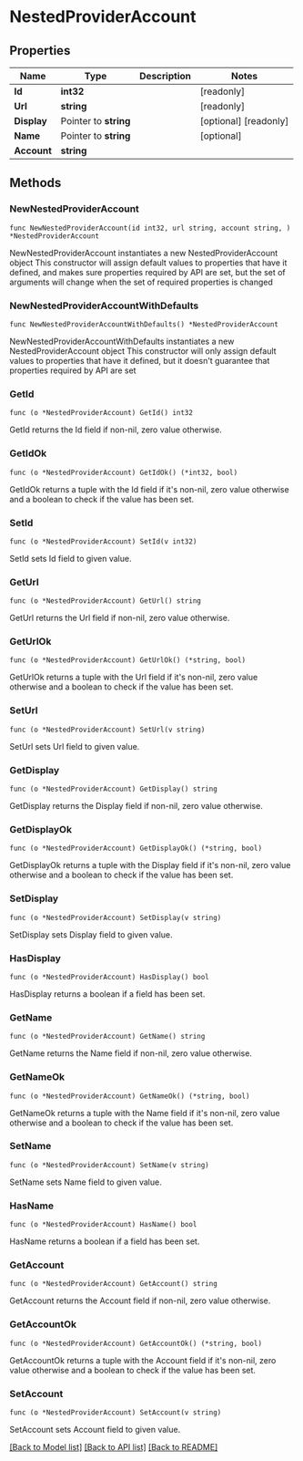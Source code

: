 # NestedProviderAccount

## Properties

Name | Type | Description | Notes
------------ | ------------- | ------------- | -------------
**Id** | **int32** |  | [readonly] 
**Url** | **string** |  | [readonly] 
**Display** | Pointer to **string** |  | [optional] [readonly] 
**Name** | Pointer to **string** |  | [optional] 
**Account** | **string** |  | 

## Methods

### NewNestedProviderAccount

`func NewNestedProviderAccount(id int32, url string, account string, ) *NestedProviderAccount`

NewNestedProviderAccount instantiates a new NestedProviderAccount object
This constructor will assign default values to properties that have it defined,
and makes sure properties required by API are set, but the set of arguments
will change when the set of required properties is changed

### NewNestedProviderAccountWithDefaults

`func NewNestedProviderAccountWithDefaults() *NestedProviderAccount`

NewNestedProviderAccountWithDefaults instantiates a new NestedProviderAccount object
This constructor will only assign default values to properties that have it defined,
but it doesn't guarantee that properties required by API are set

### GetId

`func (o *NestedProviderAccount) GetId() int32`

GetId returns the Id field if non-nil, zero value otherwise.

### GetIdOk

`func (o *NestedProviderAccount) GetIdOk() (*int32, bool)`

GetIdOk returns a tuple with the Id field if it's non-nil, zero value otherwise
and a boolean to check if the value has been set.

### SetId

`func (o *NestedProviderAccount) SetId(v int32)`

SetId sets Id field to given value.


### GetUrl

`func (o *NestedProviderAccount) GetUrl() string`

GetUrl returns the Url field if non-nil, zero value otherwise.

### GetUrlOk

`func (o *NestedProviderAccount) GetUrlOk() (*string, bool)`

GetUrlOk returns a tuple with the Url field if it's non-nil, zero value otherwise
and a boolean to check if the value has been set.

### SetUrl

`func (o *NestedProviderAccount) SetUrl(v string)`

SetUrl sets Url field to given value.


### GetDisplay

`func (o *NestedProviderAccount) GetDisplay() string`

GetDisplay returns the Display field if non-nil, zero value otherwise.

### GetDisplayOk

`func (o *NestedProviderAccount) GetDisplayOk() (*string, bool)`

GetDisplayOk returns a tuple with the Display field if it's non-nil, zero value otherwise
and a boolean to check if the value has been set.

### SetDisplay

`func (o *NestedProviderAccount) SetDisplay(v string)`

SetDisplay sets Display field to given value.

### HasDisplay

`func (o *NestedProviderAccount) HasDisplay() bool`

HasDisplay returns a boolean if a field has been set.

### GetName

`func (o *NestedProviderAccount) GetName() string`

GetName returns the Name field if non-nil, zero value otherwise.

### GetNameOk

`func (o *NestedProviderAccount) GetNameOk() (*string, bool)`

GetNameOk returns a tuple with the Name field if it's non-nil, zero value otherwise
and a boolean to check if the value has been set.

### SetName

`func (o *NestedProviderAccount) SetName(v string)`

SetName sets Name field to given value.

### HasName

`func (o *NestedProviderAccount) HasName() bool`

HasName returns a boolean if a field has been set.

### GetAccount

`func (o *NestedProviderAccount) GetAccount() string`

GetAccount returns the Account field if non-nil, zero value otherwise.

### GetAccountOk

`func (o *NestedProviderAccount) GetAccountOk() (*string, bool)`

GetAccountOk returns a tuple with the Account field if it's non-nil, zero value otherwise
and a boolean to check if the value has been set.

### SetAccount

`func (o *NestedProviderAccount) SetAccount(v string)`

SetAccount sets Account field to given value.



[[Back to Model list]](../README.md#documentation-for-models) [[Back to API list]](../README.md#documentation-for-api-endpoints) [[Back to README]](../README.md)


